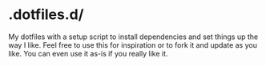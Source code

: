 # .dotfiles.d/

My dotfiles with a setup script to install dependencies and set things
up the way I like. Feel free to use this for inspiration or to fork it
and update as you like. You can even use it as-is if you really like it.
